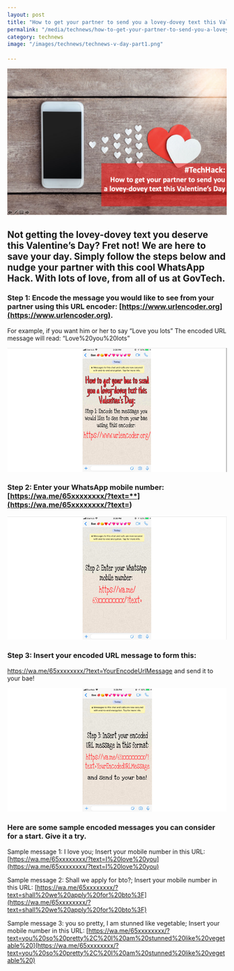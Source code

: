 ```yaml
---
layout: post
title: "How to get your partner to send you a lovey-dovey text this Valentine’s Day"
permalink: "/media/technews/how-to-get-your-partner-to-send-you-a-lovey-dovey-text"
category: technews
image: "/images/technews/technews-v-day-part1.png"

---
```


![How to get your partner to send you a lovey-dovey text this Valentine’s Day](/images/technews/technews-v-day-part1.png)

Not getting the lovey-dovey text you deserve this Valentine’s Day? Fret not! We are here to save your day. Simply follow the steps below and nudge your partner with this cool WhatsApp Hack. With lots of love, from all of us at GovTech. 
---

### **Step 1: Encode the message you would like to see from your partner using this URL encoder: [https://www.urlencoder.org](https://www.urlencoder.org).** 

For example, if you want him or her to say “Love you lots” The encoded URL message will read: “Love%20you%20lots” 

![How to get your partner to send you a lovey-dovey text this Valentine’s Day](/images/technews/technews-v-day-part2.png)

### **Step 2: Enter your WhatsApp mobile number: [https://wa.me/65xxxxxxxx/?text=**](https://wa.me/65xxxxxxxx/?text=**)

![How to get your partner to send you a lovey-dovey text this Valentine’s Day](/images/technews/technews-v-day-part3.png)

### **Step 3: Insert your encoded URL message to form this:**

https://wa.me/65xxxxxxxx/?text=YourEncodeUrlMessage and send it to your bae!

![How to get your partner to send you a lovey-dovey text this Valentine’s Day](/images/technews/technews-v-day-part4.png)

### **Here are some sample encoded messages you can consider for a start. Give it a try.**

Sample message 1: I love you;
Insert your mobile number in this URL: [https://wa.me/65xxxxxxxx/?text=I%20love%20you](https://wa.me/65xxxxxxxx/?text=I%20love%20you)

Sample message 2: Shall we apply for bto?; 
Insert your mobile number in this URL: [https://wa.me/65xxxxxxxx/?text=shall%20we%20apply%20for%20bto%3F](https://wa.me/65xxxxxxxx/?text=shall%20we%20apply%20for%20bto%3F)

Sample message 3: you so pretty, I am stunned like vegetable; 
Insert your mobile number in this URL: [https://wa.me/65xxxxxxxx/?text=you%20so%20pretty%2C%20I%20am%20stunned%20like%20vegetable%20](https://wa.me/65xxxxxxxx/?text=you%20so%20pretty%2C%20I%20am%20stunned%20like%20vegetable%20)
